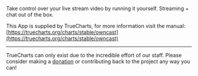 Take control over your live stream video by running it yourself. Streaming + chat out of the box.

This App is supplied by TrueCharts, for more information visit the manual: [https://truecharts.org/charts/stable/owncast](https://truecharts.org/charts/stable/owncast)

---

TrueCharts can only exist due to the incredible effort of our staff.
Please consider making a [donation](https://truecharts.org/sponsor) or contributing back to the project any way you can!
